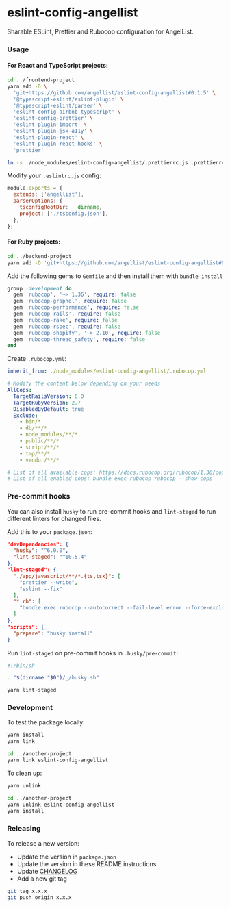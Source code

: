 # eslint-config-angellist

Sharable ESLint, Prettier and Rubocop configuration for AngelList.

### Usage

#### For React and TypeScript projects:

```sh
cd ../frontend-project
yarn add -D \
  'git+https://github.com/angellist/eslint-config-angellist#0.1.5' \
  '@typescript-eslint/eslint-plugin' \
  '@typescript-eslint/parser' \
  'eslint-config-airbnb-typescript' \
  'eslint-config-prettier' \
  'eslint-plugin-import' \
  'eslint-plugin-jsx-a11y' \
  'eslint-plugin-react' \
  'eslint-plugin-react-hooks' \
  'prettier'

ln -s ./node_modules/eslint-config-angellist/.prettierrc.js .prettierrc.js
```

Modify your `.eslintrc.js` config:

```js
module.exports = {
  extends: ['angellist'],
  parserOptions: {
    tsconfigRootDir: __dirname,
    project: ['./tsconfig.json'],
  },
};
```

#### For Ruby projects:

```sh
cd ../backend-project
yarn add -D 'git+https://github.com/angellist/eslint-config-angellist#0.1.5'
```

Add the following gems to `Gemfile` and then install them with `bundle install`

```rb
group :development do
  gem 'rubocop', '~> 1.36', require: false
  gem 'rubocop-graphql', require: false
  gem 'rubocop-performance', require: false
  gem 'rubocop-rails', require: false
  gem 'rubocop-rake', require: false
  gem 'rubocop-rspec', require: false
  gem 'rubocop-shopify', '~> 2.10', require: false
  gem 'rubocop-thread_safety', require: false
end
```

Create `.rubocop.yml`:

```yml
inherit_from: ./node_modules/eslint-config-angellist/.rubocop.yml

# Modify the content below depending on your needs
AllCops:
  TargetRailsVersion: 6.0
  TargetRubyVersion: 2.7
  DisabledByDefault: true
  Exclude:
    - bin/*
    - db/**/*
    - node_modules/**/*
    - public/**/*
    - script/**/*
    - tmp/**/*
    - vendor/**/*

# List of all available cops: https://docs.rubocop.org/rubocop/1.36/cops.html
# List of all enabled cops: bundle exec rubocop rubocop --show-cops
```

### Pre-commit hooks

You can also install `husky` to run pre-commit hooks and `lint-staged` to run different linters for changed files.

Add this to your `package.json`:

```json
"devDependencies": {
  "husky": "^6.0.0",
  "lint-staged": "^10.5.4"
},
"lint-staged": {
  "./app/javascript/**/*.{ts,tsx}": [
    "prettier --write",
    "eslint --fix"
  ],
  "*.rb": [
    "bundle exec rubocop --autocorrect --fail-level error --force-exclusion"
  ]
},
"scripts": {
  "prepare": "husky install"
}
```

Run `lint-staged` on pre-commit hooks in `.husky/pre-commit`:

```sh
#!/bin/sh

. "$(dirname "$0")/_/husky.sh"

yarn lint-staged
```

### Development

To test the package locally:

```sh
yarn install
yarn link

cd ../another-project
yarn link eslint-config-angellist
```

To clean up:

```sh
yarn unlink

cd ../another-project
yarn unlink eslint-config-angellist
yarn install
```

### Releasing

To release a new version:

* Update the version in `package.json`
* Update the version in these README instructions
* Update [CHANGELOG](CHANGELOG.md)
* Add a new git tag

```sh
git tag x.x.x
git push origin x.x.x
```
